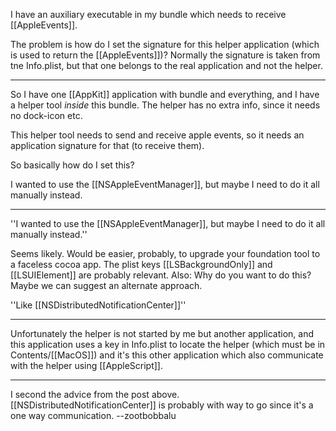 I have an auxiliary executable in my bundle which needs to receive [[AppleEvents]].

The problem is how do I set the signature for this helper application (which is used to return the [[AppleEvents]])? Normally the signature is taken from tne Info.plist, but that one belongs to the real application and not the helper.

----

So I have one [[AppKit]] application with bundle and everything, and I have a helper tool _inside_ this bundle. The helper has no extra info, since it needs no dock-icon etc.

This helper tool needs to send and receive apple events, so it needs an application signature for that (to receive them).

So basically how do I set this?

I wanted to use the [[NSAppleEventManager]], but maybe I need to do it all manually instead.

----

''I wanted to use the [[NSAppleEventManager]], but maybe I need to do it all manually instead.''

Seems likely.  Would be easier, probably, to upgrade your foundation tool to a faceless cocoa app.  The plist keys [[LSBackgroundOnly]] and [[LSUIElement]] are probably relevant.  Also: Why do you want to do this?  Maybe we can suggest an alternate approach.

''Like [[NSDistributedNotificationCenter]]''

----

Unfortunately the helper is not started by me but another application, and this application uses a key in Info.plist to locate the helper (which must be in Contents/[[MacOS]]) and it's this other application which also communicate with the helper using [[AppleScript]].

----

I second the advice from the post above. [[NSDistributedNotificationCenter]] is probably with way to go since it's a one way communication. --zootbobbalu